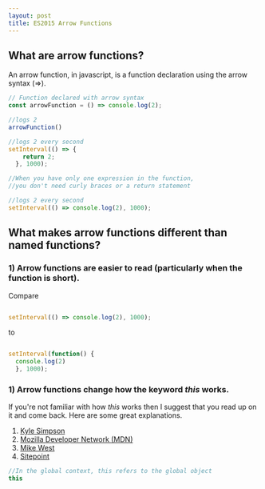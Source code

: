 ```yaml
---
layout: post
title: ES2015 Arrow Functions
---
```



## What are arrow functions?

An arrow function, in javascript, is a function declaration using the arrow syntax (=>).  

```javascript
// Function declared with arrow syntax
const arrowFunction = () => console.log(2);

//logs 2
arrowFunction()

//logs 2 every second
setInterval(() => {
    return 2;
  }, 1000);

//When you have only one expression in the function,
//you don't need curly braces or a return statement

//logs 2 every second
setInterval(() => console.log(2), 1000);

```
## What makes arrow functions different than named functions?

### 1) Arrow functions are easier to read (particularly when the function is short).

Compare

```javascript

setInterval(() => console.log(2), 1000);

```
to

```javascript

setInterval(function() {
  console.log(2)
  }, 1000);

```

### 1) Arrow functions change how the keyword *this* works.

If you're not familiar with how *this* works then I suggest that you read up on it and come back. Here are some great explanations.  
1. [Kyle Simpson](https://github.com/getify/You-Dont-Know-JS/blob/master/this%20&%20object%20prototypes/ch1.md)
2. [Mozilla Developer Network (MDN)](https://developer.mozilla.org/en-US/docs/Web/JavaScript/Reference/Operators/this)
3. [Mike West](http://www.digital-web.com/articles/scope_in_javascript/)
4. [Sitepoint](http://www.sitepoint.com/inner-workings-javascripts-this-keyword/)



```javascript
//In the global context, this refers to the global object
this



```

